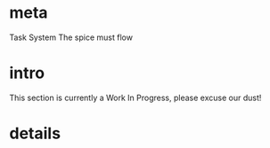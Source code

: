 # meta
Task System
The spice must flow

# intro
This section is currently a Work In Progress, please excuse our dust!

# details

